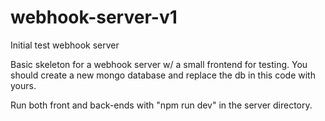 # webhook-server-v1
Initial test webhook server

Basic skeleton for a webhook server w/ a small frontend for testing.  You should create a new mongo database and replace the db in this code with yours.

Run both front and back-ends with "npm run dev" in the server directory.
